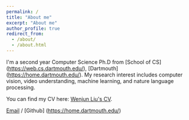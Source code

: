 ```yaml
---
permalink: /
title: "About me"
excerpt: "About me"
author_profile: true
redirect_from: 
  - /about/
  - /about.html
---
```


I'm a second year Computer Science Ph.D from [School of CS] (https://web.cs.dartmouth.edu/), [Dartmouth] (https://home.dartmouth.edu/). My research interest includes computer vision, video understanding, machine learning, and nature language processing.

You can find my CV here: [Wenjun Liu's CV](../asssets/CV.pdf).

[Email](wenjun.liu.gr@dartmouth.edu) /  [Github] (https://home.dartmouth.edu/)
